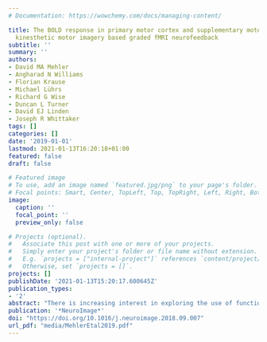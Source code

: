 ```yaml
---
# Documentation: https://wowchemy.com/docs/managing-content/

title: The BOLD response in primary motor cortex and supplementary motor area during
  kinesthetic motor imagery based graded fMRI neurofeedback
subtitle: ''
summary: ''
authors:
- David MA Mehler
- Angharad N Williams
- Florian Krause
- Michael Lührs
- Richard G Wise
- Duncan L Turner
- David EJ Linden
- Joseph R Whittaker
tags: []
categories: []
date: '2019-01-01'
lastmod: 2021-01-13T16:20:18+01:00
featured: false
draft: false

# Featured image
# To use, add an image named `featured.jpg/png` to your page's folder.
# Focal points: Smart, Center, TopLeft, Top, TopRight, Left, Right, BottomLeft, Bottom, BottomRight.
image:
  caption: ''
  focal_point: ''
  preview_only: false

# Projects (optional).
#   Associate this post with one or more of your projects.
#   Simply enter your project's folder or file name without extension.
#   E.g. `projects = ["internal-project"]` references `content/project/deep-learning/index.md`.
#   Otherwise, set `projects = []`.
projects: []
publishDate: '2021-01-13T15:20:17.600645Z'
publication_types:
- '2'
abstract: "There is increasing interest in exploring the use of functional MRI neurofeedback (fMRI-NF) as a therapeutic technique for a range of neurological conditions such as stroke and Parkinson's disease (PD). One main therapeutic potential of fMRI-NF is to enhance volitional control of damaged or dysfunctional neural nodes and networks via a closed-loop feedback model using mental imagery as the catalyst of self-regulation. The choice of target node/network and direction of regulation (increase or decrease activity) are central design considerations in fMRI-NF studies. Whilst it remains unclear whether the primary motor cortex (M1) can be activated during motor imagery, the supplementary motor area (SMA) has been robustly activated during motor imagery. Such differences in the regulation potential between primary and supplementary motor cortex are important because these areas can be differentially affected by a stroke or PD, and the choice of fMRI-NF target and grade of self-regulation of activity likely have substantial influence on the clinical effects and cost effectiveness of NF-based interventions. In this study we therefore investigated firstly whether healthy subjects would be able to achieve self-regulation of the hand-representation areas of M1 and the SMA using fMRI-NF training. There was a significant decrease in M1 neural activity during fMRI-NF, whereas SMA neural activity was increased, albeit not with the predicated graded effect. This study has important implications for fMRI-NF protocols that employ motor imagery to modulate activity in specific target regions of the brain and to determine how they may be tailored for neurorehabilitation."
publication: '*NeuroImage*'
doi: "https://doi.org/10.1016/j.neuroimage.2018.09.007"
url_pdf: "media/MehlerEtal2019.pdf"
---
```


